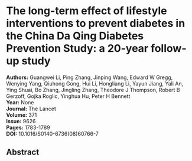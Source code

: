 # The long-term effect of lifestyle interventions to prevent diabetes in the China Da Qing Diabetes Prevention Study: a 20-year follow-up study

**Authors:** Guangwei Li, Ping Zhang, Jinping Wang, Edward W Gregg, Wenying Yang, Qiuhong Gong, Hui Li, Hongliang Li, Yayun Jiang, Yali An, Ying Shuai, Bo Zhang, Jingling Zhang, Theodore J Thompson, Robert B Gerzoff, Gojka Roglic, Yinghua Hu, Peter H Bennett  
**Year:** None  
**Journal:** The Lancet  
**Volume:** 371  
**Issue:** 9626  
**Pages:** 1783-1789  
**DOI:** 10.1016/S0140-6736(08)60766-7  

## Abstract


